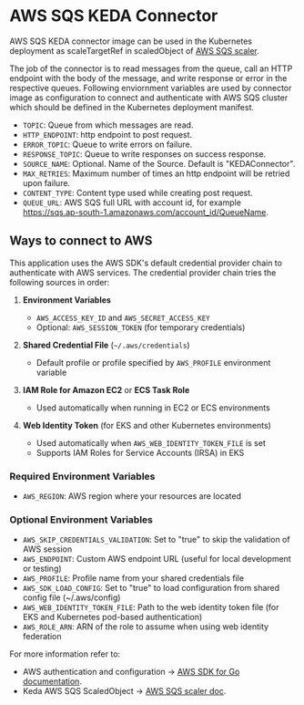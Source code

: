 # AWS SQS KEDA Connector

AWS SQS KEDA connector image can be used in the Kubernetes deployment as scaleTargetRef in scaledObject of [AWS SQS scaler](https://keda.sh/docs/1.5/scalers/aws-sqs/).

The job of the connector is to read messages from the queue, call an HTTP endpoint with the body of the message, and write response or error in the respective queues. Following enviornment variables are used by connector image as configuration to connect and authenticate with AWS SQS cluster which should be defined in the Kubernetes deployment manifest.

- `TOPIC`: Queue from which messages are read.
- `HTTP_ENDPOINT`: http endpoint to post request.
- `ERROR_TOPIC`: Queue to write errors on failure.
- `RESPONSE_TOPIC`: Queue to write responses on success response.
- `SOURCE_NAME`: Optional. Name of the Source. Default is "KEDAConnector".
- `MAX_RETRIES`: Maximum number of times an http endpoint will be retried upon failure.
- `CONTENT_TYPE`: Content type used while creating post request.
- `QUEUE_URL`: AWS SQS full URL with account id, for example  https://sqs.ap-south-1.amazonaws.com/account_id/QueueName.  


## Ways to connect to AWS

This application uses the AWS SDK's default credential provider chain to authenticate with AWS services. The credential provider chain tries the following sources in order:

1. **Environment Variables**
   - `AWS_ACCESS_KEY_ID` and `AWS_SECRET_ACCESS_KEY`
   - Optional: `AWS_SESSION_TOKEN` (for temporary credentials)

2. **Shared Credential File** (`~/.aws/credentials`)
   - Default profile or profile specified by `AWS_PROFILE` environment variable

3. **IAM Role for Amazon EC2** or **ECS Task Role**
   - Used automatically when running in EC2 or ECS environments

4. **Web Identity Token** (for EKS and other Kubernetes environments)
   - Used automatically when `AWS_WEB_IDENTITY_TOKEN_FILE` is set
   - Supports IAM Roles for Service Accounts (IRSA) in EKS

### Required Environment Variables

- `AWS_REGION`: AWS region where your resources are located

### Optional Environment Variables

- `AWS_SKIP_CREDENTIALS_VALIDATION`: Set to "true" to skip the validation of AWS session
- `AWS_ENDPOINT`: Custom AWS endpoint URL (useful for local development or testing)
- `AWS_PROFILE`: Profile name from your shared credentials file
- `AWS_SDK_LOAD_CONFIG`: Set to "true" to load configuration from shared config file (~/.aws/config)
- `AWS_WEB_IDENTITY_TOKEN_FILE`: Path to the web identity token file (for EKS and Kubernetes pod-based authentication)
- `AWS_ROLE_ARN`: ARN of the role to assume when using web identity federation

For more information refer to:
- AWS authentication and configuration -> [AWS SDK for Go documentation](https://docs.aws.amazon.com/sdk-for-go/v1/developer-guide/configuring-sdk.html).
- Keda AWS SQS ScaledObject -> [AWS SQS scaler doc](https://keda.sh/docs/1.5/scalers/aws-sqs/).
